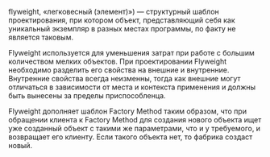 flyweight, «легковесный (элемент)») — структурный шаблон проектирования, при котором объект, представляющий себя как уникальный экземпляр в разных местах программы, по факту не является таковым.

Flyweight используется для уменьшения затрат при работе с большим количеством мелких объектов. При проектировании Flyweight необходимо разделить его свойства на внешние и внутренние. Внутренние свойства всегда неизменны, тогда как внешние могут отличаться в зависимости от места и контекста применения и должны быть вынесены за пределы приспособленца.

Flyweight дополняет шаблон Factory Method таким образом, что при обращении клиента к Factory Method для создания нового объекта ищет уже созданный объект с такими же параметрами, что и у требуемого, и возвращает его клиенту. Если такого объекта нет, то фабрика создаст новый.